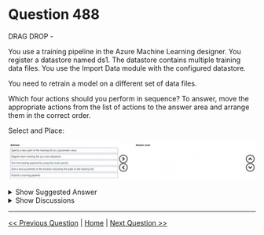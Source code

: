 # Question 488

DRAG DROP -

You use a training pipeline in the Azure Machine Learning designer. You register a datastore named ds1. The datastore contains multiple training data files. You use the Import Data module with the configured datastore.

You need to retrain a model on a different set of data files.

Which four actions should you perform in sequence? To answer, move the appropriate actions from the list of actions to the answer area and arrange them in the correct order.

Select and Place:

![Question Image](images/q488_q_0046000001.jpg)

<details>
  <summary>Show Suggested Answer</summary>

  <img src="images/q488_ans_0_0046000002.jpg" alt="Answer Image"><br>

</details>

<details>
  <summary>Show Discussions</summary>

<blockquote><p><strong>Nami1986</strong> <code>(Sun 02 Oct 2022 02:27)</code> - <em>Upvotes: 18</em></p><p>1. Specify a new path
2. Add a new parameter
3. Publish a training pipeline
4. Run the training pipeline
Ref: https://learn.microsoft.com/en-us/azure/machine-learning/how-to-retrain-designer</p></blockquote>
<blockquote><p><strong>JTWang</strong> <code>(Tue 25 Oct 2022 08:49)</code> - <em>Upvotes: 2</em></p><p>Agree your answer.</p></blockquote>
<blockquote><p><strong>AzureJobsTillRetire</strong> <code>(Fri 10 Feb 2023 21:45)</code> - <em>Upvotes: 7</em></p><p>Step1. Add a new parameter in the module indicating the path to the training file
We can make it on the Import Data module
Step2. Specify a new path to the training file as a parameter value 
Specify a new value for the parameter. This cannot be done before the parameter is created (Step1).
Specify which is the path to the new files needed to train the model again
Step3. publish the pipeline
Create an inference pipeline
Step3. run the pipeline in studio
This cannot be done before the pipeline is published (Step3).
Through the submit button. 

https://learn.microsoft.com/en-us/azure/machine-learning/how-to-retrain-designer</p></blockquote>
<blockquote><p><strong>AzureJobsTillRetire</strong> <code>(Sat 18 Feb 2023 20:45)</code> - <em>Upvotes: 2</em></p><p>Sorry I was wrong. Mani1986 was right.</p></blockquote>
<blockquote><p><strong>f2a9aa5</strong> <code>(Fri 28 Jun 2024 13:30)</code> - <em>Upvotes: 1</em></p><p>You could even answer this question by just following articles &quot;a&quot; and &quot;the&quot;:

1. Specify &quot;a new path&quot; to the training file as a parameter value
2. Add a new parameter in the module indicating &quot;the path&quot; to the training file
3. Publish &quot;a&quot; training pipeline
4. Run &quot;the&quot; training pipeline

Can be used for most &quot;sequence&quot; type questions :) Or used as a verification technique.</p></blockquote>
<blockquote><p><strong>3than</strong> <code>(Wed 22 Nov 2023 17:08)</code> - <em>Upvotes: 1</em></p><p>Add new parameter, specify path, publish, run</p></blockquote>
<blockquote><p><strong>Yuriy_Ch</strong> <code>(Wed 08 Mar 2023 12:35)</code> - <em>Upvotes: 3</em></p><p>Exactly this question was on exam 07/March/2023</p></blockquote>
<blockquote><p><strong>MattAnya</strong> <code>(Wed 04 Jan 2023 06:22)</code> - <em>Upvotes: 3</em></p><p>was on exam 01/03/2023</p></blockquote>
<blockquote><p><strong>bbigwolf</strong> <code>(Thu 01 Sep 2022 05:33)</code> - <em>Upvotes: 2</em></p><p>1. Add a new parameter
2. publish the pipeline
3. Run the pipeline
4. Specify a new value for the parameter</p></blockquote>
<blockquote><p><strong>giusecozza</strong> <code>(Thu 08 Sep 2022 09:37)</code> - <em>Upvotes: 1</em></p><p>Maybe we should specify a new value for the parameter before running the pipeline, right? (as is 3 and 4 reversed)</p></blockquote>
<blockquote><p><strong>giusecozza</strong> <code>(Thu 08 Sep 2022 12:14)</code> - <em>Upvotes: 10</em></p><p>Sorry, I&#x27;ve read the question again carefully. Since the question is saying we need to manage the pipeline via ML studio, I made a quick check and  it seems that the correct order should be:
1. add a new parameter (we can make it on the Import Data module)
2. specify a new value for the parameter (specify which is the path to the new files needed to train the model again)
3. run the pipeline in studio (through the submit button)
4. publish the pipeline (create an inference pipeline)</p></blockquote>

</details>

---

[<< Previous Question](question_487.md) | [Home](/index.md) | [Next Question >>](question_489.md)
